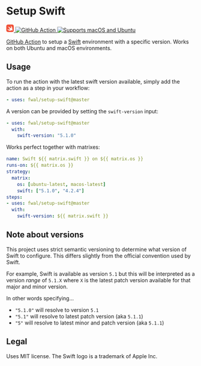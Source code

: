 # Setup Swift
<p>
  <a href="https://swift.org">
    <img src=".github/swift.svg" height="20" alt="Swift" />
  </a>
  <a href="https://github.com/features/actions">
    <img src="https://img.shields.io/badge/GitHub-Action-blue?logo=github" alt="GitHub Action" />
  </a>
  <a href="https://help.github.com/en/actions/automating-your-workflow-with-github-actions/virtual-environments-for-github-hosted-runners#supported-runners-and-hardware-resources">
    <img src="https://img.shields.io/badge/OS-macOS+Ubuntu-brightgreen" alt="Supports macOS and Ubuntu" />
  </a>
</p>

[GitHub Action](https://github.com/features/actions) to setup a [Swift](https://swift.org) environment with a specific version. Works on both Ubuntu and macOS environments.

## Usage

To run the action with the latest swift version available, simply add the action as a step in your workflow:

```yaml
- uses: fwal/setup-swift@master
```

A version can be provided by setting the `swift-version` input:

```yaml
- uses: fwal/setup-swift@master
  with:
    swift-version: "5.1.0"
```

Works perfect together with matrixes: 

```yaml
name: Swift ${{ matrix.swift }} on ${{ matrix.os }}
runs-on: ${{ matrix.os }}
strategy:
  matrix:
    os: [ubuntu-latest, macos-latest]
    swift: ["5.1.0", "4.2.4"]
steps:
- uses: fwal/setup-swift@master
  with:
    swift-version: ${{ matrix.swift }}
```

## Note about versions

This project uses strict semantic versioning to determine what version of Swift to configure. This differs slightly from the official convention used by Swift.

For example, Swift is available as version `5.1` but this will be interpreted as a version _range_ of `5.1.X` where `X` is the latest patch version available for that major and minor version.


In other words specifying...
- `"5.1.0"` will resolve to version `5.1`
- `"5.1"` will resolve to latest patch version (aka `5.1.1`)
- `"5"` will resolve to latest minor and patch version (aka `5.1.1`)


## Legal
Uses MIT license. 
The Swift logo is a trademark of Apple Inc.
